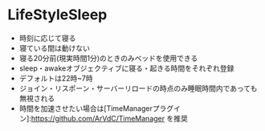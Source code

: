 # LifeStyleSleep
- 時刻に応じて寝る 
- 寝ている間は動けない  
- 寝る20分前(現実時間1分)のときのみベッドを使用できる  
- sleep・awakeオブジェクティブに寝る・起きる時間をそれぞれ登録　　
- デフォルトは22時~7時  
- ジョイン・リスポーン・サーバーリロードの時点のみ睡眠時間内であっても無視される  
- 時間を加速させたい場合は[TimeManagerプラグイン]:https://github.com/ArVdC/TimeManager を推奨  
